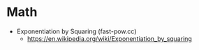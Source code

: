 # Math

* Exponentiation by Squaring (fast-pow.cc)
  * https://en.wikipedia.org/wiki/Exponentiation_by_squaring
